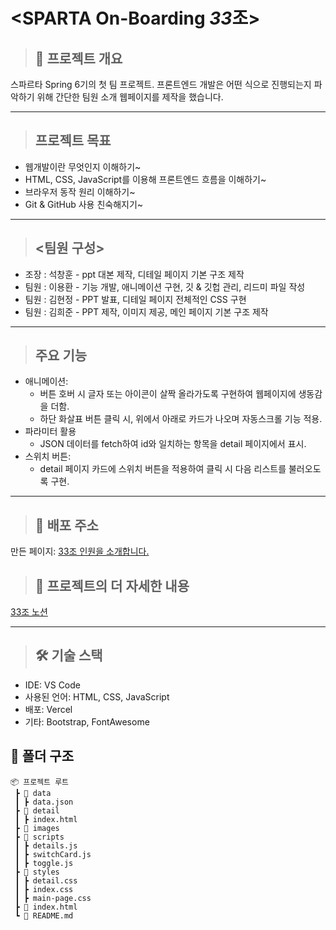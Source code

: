 # <SPARTA On-Boarding *33*조>

> ## 📌 프로젝트 개요
스파르타 Spring 6기의 첫 팀 프로젝트.
프론트엔드 개발은 어떤 식으로 진행되는지 파악하기 위해 간단한 
팀원 소개 웹페이지를 제작을 했습니다.

***
> ## 프로젝트 목표
- 웹개발이란 무엇인지 이해하기~
- HTML, CSS, JavaScript를 이용해 프론트엔드 흐름을 이해하기~
- 브라우저 동작 원리 이해하기~
- Git & GitHub 사용 친숙해지기~

***
> ## <팀원 구성>
- 조장 : 석창훈 - ppt 대본 제작, 디테일 페이지 기본 구조 제작
- 팀원 : 이용환 - 기능 개발, 애니메이션 구현, 깃 & 깃헙 관리, 리드미 파일 작성
- 팀원 : 김현정 - PPT 발표, 디테일 페이지 전체적인 CSS 구현
- 팀원 : 김희준 - PPT 제작, 이미지 제공, 메인 페이지 기본 구조 제작

***
> ## 주요 기능
- 애니메이션:
  - 버튼 호버 시 글자 또는 아이콘이 살짝 올라가도록 구현하여 웹페이지에 생동감을 더함.
  - 하단 화살표 버튼 클릭 시, 위에서 아래로 카드가 나오며 자동스크롤 기능 적용.
- 파라미터 활용
  - JSON 데이터를 fetch하여 id와 일치하는 항목을 detail 페이지에서 표시.
- 스위치 버튼:
  - detail 페이지 카드에 스위치 버튼을 적용하여 클릭 시 다음 리스트를 불러오도록 구현.
  
***
> ## 🚀 배포 주소
만든 페이지: [33조 인원을 소개합니다.](https://sparta-onboarding33.vercel.app/)

> ## 🚀 프로젝트의 더 자세한 내용
[33조 노션](https://teamsparta.notion.site/33-19d2dc3ef51480e9844ae3d17332e684)

***
> ## 🛠 기술 스택
- IDE: VS Code
- 사용된 언어: HTML, CSS, JavaScript 
- 배포: Vercel
- 기타: Bootstrap, FontAwesome

## 📂 폴더 구조
```plaintext
📦 프로젝트 루트
 ┣ 📂 data
 ┃ ┣ data.json
 ┣ 📂 detail
 ┃ ┣ index.html
 ┣ 📂 images
 ┣ 📂 scripts
 ┃ ┣ details.js
 ┃ ┣ switchCard.js
 ┃ ┣ toggle.js
 ┣ 📂 styles
 ┃ ┣ detail.css
 ┃ ┣ index.css
 ┃ ┣ main-page.css
 ┣ 📜 index.html
 ┗ 📜 README.md

